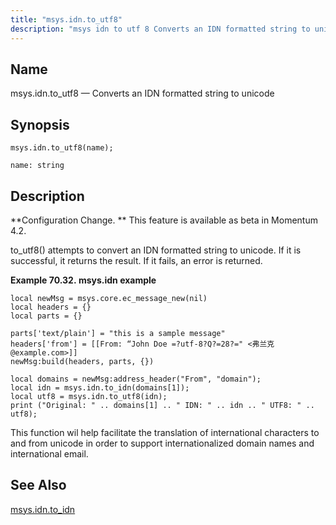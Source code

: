 ```yaml
---
title: "msys.idn.to_utf8"
description: "msys idn to utf 8 Converts an IDN formatted string to unicode msys idn to utf 8 name Configuration Change This feature is available as beta in Momentum 4 2 to utf 8 attempts to convert an IDN formatted string to unicode If it is successful it returns the result..."
---
```


<a name="lua.ref.msys.idn_utf8"></a> 
## Name

msys.idn.to_utf8 — Converts an IDN formatted string to unicode

<a name="idp16152720"></a> 
## Synopsis

`msys.idn.to_utf8(name);`

`name: string`<a name="idp16155232"></a> 
## Description

**Configuration Change. ** This feature is available as beta in Momentum 4.2.

to_utf8() attempts to convert an IDN formatted string to unicode. If it is successful, it returns the result. If it fails, an error is returned.

<a name="msys.idn.to_idn_utf8.example"></a> 

**Example 70.32. msys.idn example**

```
local newMsg = msys.core.ec_message_new(nil)
local headers = {}
local parts = {}

parts['text/plain'] = "this is a sample message"
headers['from'] = [[From: “John Doe =?utf-8?Q?=28?=" <弗兰克@example.com>]]
newMsg:build(headers, parts, {})

local domains = newMsg:address_header("From", "domain");
local idn = msys.idn.to_idn(domains[1]);
local utf8 = msys.idn.to_utf8(idn);
print ("Original: " .. domains[1] .. " IDN: " .. idn .. " UTF8: " .. utf8);
```

This function wil help facilitate the translation of international characters to and from unicode in order to support internationalized domain names and international email.

<a name="idp16161504"></a> 
## See Also

[msys.idn.to_idn](lua.ref.msys.idn "msys.idn.to_idn")